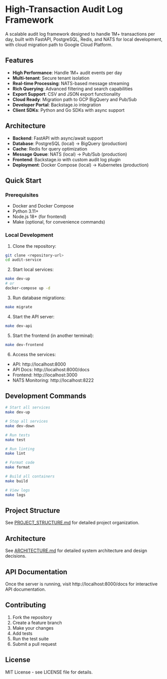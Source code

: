 # High-Transaction Audit Log Framework

A scalable audit log framework designed to handle 1M+ transactions per day, built with FastAPI, PostgreSQL, Redis, and NATS for local development, with cloud migration path to Google Cloud Platform.

## Features

- **High Performance**: Handle 1M+ audit events per day
- **Multi-tenant**: Secure tenant isolation
- **Real-time Processing**: NATS-based message streaming
- **Rich Querying**: Advanced filtering and search capabilities
- **Export Support**: CSV and JSON export functionality
- **Cloud Ready**: Migration path to GCP BigQuery and Pub/Sub
- **Developer Portal**: Backstage.io integration
- **Client SDKs**: Python and Go SDKs with async support

## Architecture

- **Backend**: FastAPI with async/await support
- **Database**: PostgreSQL (local) → BigQuery (production)
- **Cache**: Redis for query optimization
- **Message Queue**: NATS (local) → Pub/Sub (production)
- **Frontend**: Backstage.io with custom audit log plugin
- **Deployment**: Docker Compose (local) → Kubernetes (production)

## Quick Start

### Prerequisites

- Docker and Docker Compose
- Python 3.11+
- Node.js 18+ (for frontend)
- Make (optional, for convenience commands)

### Local Development

1. Clone the repository:
```bash
git clone <repository-url>
cd audit-service
```

2. Start local services:
```bash
make dev-up
# or
docker-compose up -d
```

3. Run database migrations:
```bash
make migrate
```

4. Start the API server:
```bash
make dev-api
```

5. Start the frontend (in another terminal):
```bash
make dev-frontend
```

6. Access the services:
- API: http://localhost:8000
- API Docs: http://localhost:8000/docs
- Frontend: http://localhost:3000
- NATS Monitoring: http://localhost:8222

## Development Commands

```bash
# Start all services
make dev-up

# Stop all services
make dev-down

# Run tests
make test

# Run linting
make lint

# Format code
make format

# Build all containers
make build

# View logs
make logs
```

## Project Structure

See [PROJECT_STRUCTURE.md](PROJECT_STRUCTURE.md) for detailed project organization.

## Architecture

See [ARCHITECTURE.md](ARCHITECTURE.md) for detailed system architecture and design decisions.

## API Documentation

Once the server is running, visit http://localhost:8000/docs for interactive API documentation.

## Contributing

1. Fork the repository
2. Create a feature branch
3. Make your changes
4. Add tests
5. Run the test suite
6. Submit a pull request

## License

MIT License - see LICENSE file for details.